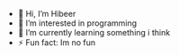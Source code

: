 - 👋 Hi, I’m Hibeer
- 👀 I’m interested in programming
- 🌱 I’m currently learning something i think
- ⚡ Fun fact: Im no fun

<!---
I do not know what i am doing!
--->
